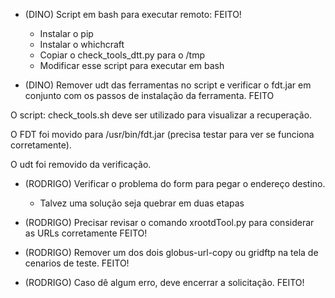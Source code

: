 - (DINO) Script em bash para executar remoto: FEITO!
  - Instalar o pip 
  - Instalar o whichcraft
  - Copiar o check_tools_dtt.py para o /tmp
  - Modificar esse script para executar em bash


- (DINO) Remover udt das ferramentas no script e verificar o fdt.jar em conjunto com os passos de instalação da ferramenta. FEITO

O script: check_tools.sh deve ser utilizado para visualizar a recuperação.

O FDT foi movido para /usr/bin/fdt.jar (precisa testar para ver se funciona corretamente).

O udt foi removido da verificação.



- (RODRIGO) Verificar o problema do form para pegar o endereço destino.
  - Talvez uma solução seja quebrar em duas etapas



- (RODRIGO) Precisar revisar o comando xrootdTool.py para considerar as URLs corretamente FEITO!
- (RODRIGO) Remover um dos dois globus-url-copy ou gridftp na tela de cenarios de teste. FEITO!
- (RODRIGO) Caso dê algum erro, deve encerrar a solicitação. FEITO!


